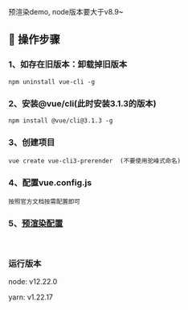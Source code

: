预渲染demo, node版本要大于v8.9~

## 🚀 操作步骤

### 1、如存在旧版本：卸载掉旧版本  

```
npm uninstall vue-cli -g 
```
### 2、安装@vue/cli(此时安装3.1.3的版本)
```
npm install @vue/cli@3.1.3 -g
```

### 3、创建项目
```
vue create vue-cli3-prerender  (不要使用驼峰式命名)
```

### 4、配置vue.config.js 
```
按照官方文档按需配置即可
```

### 5、[预渲染配置](https://learnku.com/articles/46637)

<br/>

### 运行版本
node: v12.22.0

yarn: v1.22.17